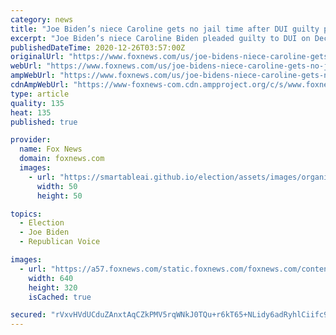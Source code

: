 ```yaml
---
category: news
title: "Joe Biden’s niece Caroline gets no jail time after DUI guilty plea"
excerpt: "Joe Biden’s niece Caroline Biden pleaded guilty to DUI on Dec. 3 — and was sentenced to 20 days to six months of “confinement,” Pennsylvania court records said."
publishedDateTime: 2020-12-26T03:57:00Z
originalUrl: "https://www.foxnews.com/us/joe-bidens-niece-caroline-gets-no-jail-time-after-dui-guilty-plea"
webUrl: "https://www.foxnews.com/us/joe-bidens-niece-caroline-gets-no-jail-time-after-dui-guilty-plea"
ampWebUrl: "https://www.foxnews.com/us/joe-bidens-niece-caroline-gets-no-jail-time-after-dui-guilty-plea.amp"
cdnAmpWebUrl: "https://www-foxnews-com.cdn.ampproject.org/c/s/www.foxnews.com/us/joe-bidens-niece-caroline-gets-no-jail-time-after-dui-guilty-plea.amp"
type: article
quality: 135
heat: 135
published: true

provider:
  name: Fox News
  domain: foxnews.com
  images:
    - url: "https://smartableai.github.io/election/assets/images/organizations/foxnews.com-50x50.jpg"
      width: 50
      height: 50

topics:
  - Election
  - Joe Biden
  - Republican Voice

images:
  - url: "https://a57.foxnews.com/static.foxnews.com/foxnews.com/content/uploads/2020/12/640/320/caro222.jpg?ve=1&tl=1"
    width: 640
    height: 320
    isCached: true

secured: "rVxvHVdUCduZAnxtAqCZkPMV5rqWNkJ0TQu+r6kT65+NLidy6adRyhlCiifc9iD7WVih6xcQS5kzyxRUTvHSF0RLV5CVYeZu99Con/7Duh507RgMC9GeTxz3UUZaDVWpsfiqI/xonNV6JUWbXu/+i0Wv2Y4uzeY6wzQbRD/C8VNl6Ij5CeHNxFaIYrFLreHdWzaoBQ9czAnO8+MMcXlSyOx5ID3zm6/8bfkPFuDtDkwt2lp+7VrgKH8kByaMKIwG5p+rP/pggSh5voxKfH5hBE++2ocARzojJVcEb7Hzc4F4KcjB7PxL+6C8EE/yr7wZb+4/6CT7cqCjOqez6tmtCJE3prdJ3URptiZZVXc5BtI=;+R2IxL8FO9MdrPwVFNJhkQ=="
---
```


